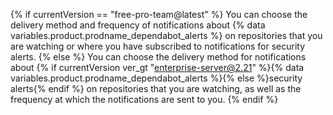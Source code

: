 {% if currentVersion == "free-pro-team@latest" %}
You can choose the delivery method and frequency of notifications about {% data variables.product.prodname_dependabot_alerts %} on repositories that you are watching or where you have subscribed to notifications for security alerts.
{% else %}
You can choose the delivery method for notifications about {% if currentVersion ver_gt "enterprise-server@2.21" %}{% data variables.product.prodname_dependabot_alerts %}{% else %}security alerts{% endif %} on repositories that you are watching, as well as the frequency at which the notifications are sent to you.
{% endif %}
